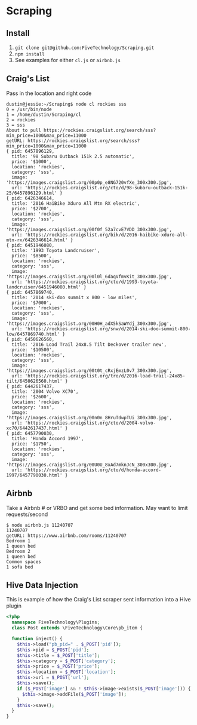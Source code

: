 # Scraping

## Install

1. `git clone git@github.com:FiveTechnology/Scraping.git`
2. `npm install`
3. See examples for either `cl.js` or `airbnb.js`

## Craig's List

Pass in the location and right code

    dustin@jessie:~/Scraping$ node cl rockies sss
    0 = /usr/bin/node
    1 = /home/dustin/Scraping/cl
    2 = rockies
    3 = sss
    About to pull https://rockies.craigslist.org/search/sss?min_price=1000&max_price=11000
    getURL: https://rockies.craigslist.org/search/sss?min_price=1000&max_price=11000
    { pid: 6457896129,
      title: '98 Subaru Outback 151k 2.5 automatic',
      price: '$1000',
      location: 'rockies',
      category: 'sss',
      image: 'https://images.craigslist.org/00p0p_e8NG720vfXe_300x300.jpg',
      url: 'https://rockies.craigslist.org/cto/d/98-subaru-outback-151k-25/6457896129.html' }
    { pid: 6426346614,
      title: '2016 HaiBike Xduro All Mtn RX electric',
      price: '$2700',
      location: 'rockies',
      category: 'sss',
      image: 'https://images.craigslist.org/00f0f_52a7cvE7VDD_300x300.jpg',
      url: 'https://rockies.craigslist.org/bik/d/2016-haibike-xduro-all-mtn-rx/6426346614.html' }
    { pid: 6451946080,
      title: '1993 Toyota Landcruiser',
      price: '$8500',
      location: 'rockies',
      category: 'sss',
      image: 'https://images.craigslist.org/00l0l_6daqVfmvKit_300x300.jpg',
      url: 'https://rockies.craigslist.org/cto/d/1993-toyota-landcruiser/6451946080.html' }
    { pid: 6457869740,
      title: '2014 ski-doo summit x 800 - low miles',
      price: '$7000',
      location: 'rockies',
      category: 'sss',
      image: 'https://images.craigslist.org/00H0H_adX5kSaWYdj_300x300.jpg',
      url: 'https://rockies.craigslist.org/snw/d/2014-ski-doo-summit-800-low/6457869740.html' }
    { pid: 6450626560,
      title: '2016 Load Trail 24x8.5 Tilt Deckover trailer new',
      price: '$10500',
      location: 'rockies',
      category: 'sss',
      image: 'https://images.craigslist.org/00t0t_cRxjEmzL0v7_300x300.jpg',
      url: 'https://rockies.craigslist.org/tro/d/2016-load-trail-24x85-tilt/6450626560.html' }
    { pid: 6442617437,
      title: '2004 Volvo XC70',
      price: '$2600',
      location: 'rockies',
      category: 'sss',
      image: 'https://images.craigslist.org/00n0n_8HruTdwpTUi_300x300.jpg',
      url: 'https://rockies.craigslist.org/cto/d/2004-volvo-xc70/6442617437.html' }
    { pid: 6457790030,
      title: 'Honda Accord 1997',
      price: '$1750',
      location: 'rockies',
      category: 'sss',
      image: 'https://images.craigslist.org/00U0U_8xAd7mknJcN_300x300.jpg',
      url: 'https://rockies.craigslist.org/cto/d/honda-accord-1997/6457790030.html' }

## Airbnb

Take a Airbnb # or VRBO and get some bed information.  May want to limit requests/second

    $ node airbnb.js 11240707
    11240707
    getURL: https://www.airbnb.com/rooms/11240707
    Bedroom 1
    1 queen bed
    Bedroom 2
    1 queen bed
    Common spaces
    1 sofa bed

## Hive Data Injection

This is example of how the Craig's List scraper sent information into a Hive plugin

```php
<?php
  namespace FiveTechnology\Plugins;
  class Post extends \FiveTechnology\Core\pb_item {

  function inject() {
    $this->load("pb_pid=" . $_POST['pid']);  
    $this->pid = $_POST['pid'];
    $this->title = $_POST['title'];
    $this->category = $_POST['category'];
    $this->price = $_POST['price'];
    $this->location = $_POST['location'];
    $this->url = $_POST['url'];
    $this->save();
    if ($_POST['image'] && ! $this->image->exists($_POST['image'])) {
      $this->image->addFile($_POST['image']);
    }
    $this->save();
  }
}
```      
      
